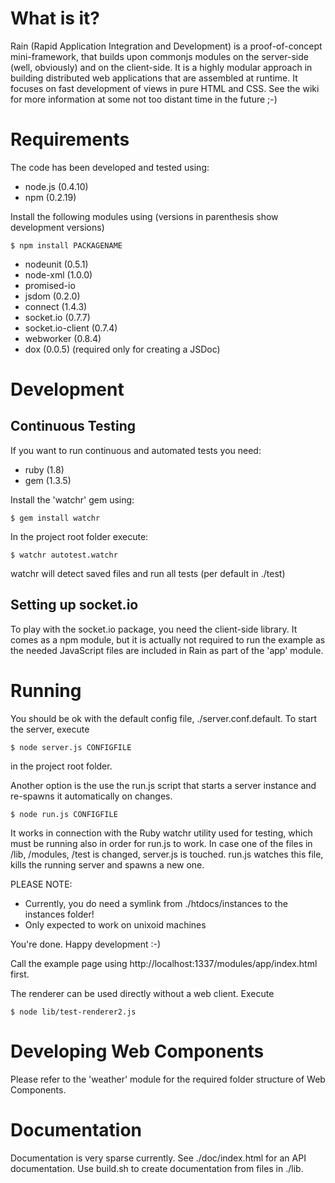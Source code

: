 # What is it? 

Rain (Rapid Application Integration and Development) is a proof-of-concept mini-framework, that
builds upon commonjs modules on the server-side (well, obviously) and on the client-side. 
It is a highly modular approach in building distributed web applications that are assembled at runtime. 
It focuses on fast development of views in pure HTML and CSS. See the wiki for more information at some
not too distant time in the future ;-)

# Requirements

The code has been developed and tested using:

* node.js (0.4.10)
* npm (0.2.19)

Install the following modules using (versions in parenthesis show development versions)

    $ npm install PACKAGENAME

* nodeunit (0.5.1)
* node-xml (1.0.0)
* promised-io
* jsdom (0.2.0)
* connect (1.4.3)
* socket.io (0.7.7)
* socket.io-client (0.7.4)
* webworker (0.8.4)
* dox (0.0.5) (required only for creating a JSDoc)

# Development

## Continuous Testing

If you want to run continuous and automated tests you need:

* ruby (1.8)
* gem (1.3.5)

Install the 'watchr' gem using: 

    $ gem install watchr

In the project root folder execute: 

    $ watchr autotest.watchr

watchr will detect saved files and run all tests (per default in ./test)

## Setting up socket.io

To play with the socket.io package, you need the client-side library. It comes as a npm module, 
but it is actually not required to run the example as the needed JavaScript files are included in Rain
as part of the 'app' module.  

# Running

You should be ok with the default config file, ./server.conf.default. To start the server, execute 

    $ node server.js CONFIGFILE

in the project root folder.

Another option is the use the run.js script that starts a server instance and re-spawns 
it automatically on changes. 

    $ node run.js CONFIGFILE

It works in connection with the Ruby watchr utility used for testing, which must be running also in order 
for run.js to work. In case one of the files in /lib, /modules, /test is changed, server.js is touched. run.js 
watches this file, kills the running server and spawns a new one. 

PLEASE NOTE: 

* Currently, you do need a symlink from ./htdocs/instances to the instances folder! 
* Only expected to work on unixoid machines

You're done. Happy development :-)

Call the example page using http://localhost:1337/modules/app/index.html first. 

The renderer can be used directly without a web client. Execute 

    $ node lib/test-renderer2.js

# Developing Web Components 

Please refer to the 'weather' module for the required folder structure of Web Components.

# Documentation 

Documentation is very sparse currently. See ./doc/index.html for an API documentation. Use build.sh to create documentation from 
files in ./lib. 
